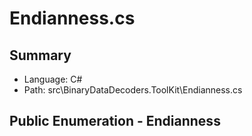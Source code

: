﻿# Endianness.cs

## Summary

* Language: C#
* Path: src\BinaryDataDecoders.ToolKit\Endianness.cs

## Public Enumeration - Endianness

